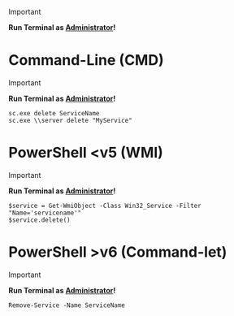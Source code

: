 > [!IMPORTANT]
> **Run Terminal as <ins>Administrator</ins>!**

 
# Command-Line (CMD)
> [!IMPORTANT]
> **Run Terminal as <ins>Administrator</ins>!**

```
sc.exe delete ServiceName 
sc.exe \\server delete "MyService" 
```

# PowerShell <v5 (WMI) 
> [!IMPORTANT]
> **Run Terminal as <ins>Administrator</ins>!**

```
$service = Get-WmiObject -Class Win32_Service -Filter "Name='servicename'" 
$service.delete() 
```

# PowerShell >v6 (Command-let)
> [!IMPORTANT]
> **Run Terminal as <ins>Administrator</ins>!**

```
Remove-Service -Name ServiceName 
```
 


 
